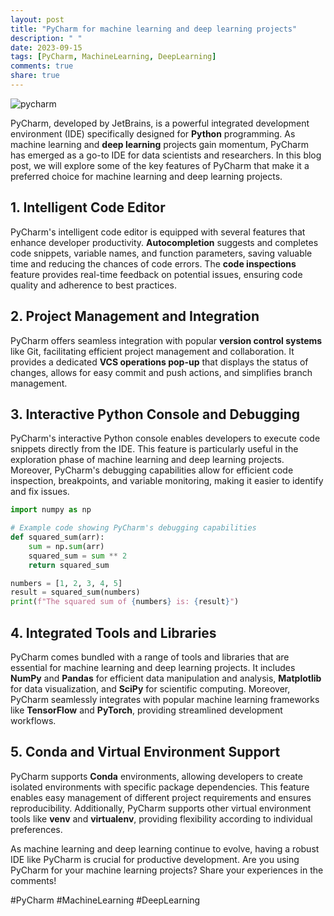 ```yaml
---
layout: post
title: "PyCharm for machine learning and deep learning projects"
description: " "
date: 2023-09-15
tags: [PyCharm, MachineLearning, DeepLearning]
comments: true
share: true
---
```


![pycharm](https://example.com/pycharm.png)

PyCharm, developed by JetBrains, is a powerful integrated development environment (IDE) specifically designed for **Python** programming. As machine learning and **deep learning** projects gain momentum, PyCharm has emerged as a go-to IDE for data scientists and researchers. In this blog post, we will explore some of the key features of PyCharm that make it a preferred choice for machine learning and deep learning projects.

## 1. Intelligent Code Editor

PyCharm's intelligent code editor is equipped with several features that enhance developer productivity. **Autocompletion** suggests and completes code snippets, variable names, and function parameters, saving valuable time and reducing the chances of code errors. The **code inspections** feature provides real-time feedback on potential issues, ensuring code quality and adherence to best practices.

## 2. Project Management and Integration

PyCharm offers seamless integration with popular **version control systems** like Git, facilitating efficient project management and collaboration. It provides a dedicated **VCS operations pop-up** that displays the status of changes, allows for easy commit and push actions, and simplifies branch management.

## 3. Interactive Python Console and Debugging

PyCharm's interactive Python console enables developers to execute code snippets directly from the IDE. This feature is particularly useful in the exploration phase of machine learning and deep learning projects. Moreover, PyCharm's debugging capabilities allow for efficient code inspection, breakpoints, and variable monitoring, making it easier to identify and fix issues.

```python
import numpy as np

# Example code showing PyCharm's debugging capabilities
def squared_sum(arr):
    sum = np.sum(arr)
    squared_sum = sum ** 2
    return squared_sum

numbers = [1, 2, 3, 4, 5]
result = squared_sum(numbers)
print(f"The squared sum of {numbers} is: {result}")
```

## 4. Integrated Tools and Libraries

PyCharm comes bundled with a range of tools and libraries that are essential for machine learning and deep learning projects. It includes **NumPy** and **Pandas** for efficient data manipulation and analysis, **Matplotlib** for data visualization, and **SciPy** for scientific computing. Moreover, PyCharm seamlessly integrates with popular machine learning frameworks like **TensorFlow** and **PyTorch**, providing streamlined development workflows.

## 5. Conda and Virtual Environment Support

PyCharm supports **Conda** environments, allowing developers to create isolated environments with specific package dependencies. This feature enables easy management of different project requirements and ensures reproducibility. Additionally, PyCharm supports other virtual environment tools like **venv** and **virtualenv**, providing flexibility according to individual preferences.

As machine learning and deep learning continue to evolve, having a robust IDE like PyCharm is crucial for productive development. Are you using PyCharm for your machine learning projects? Share your experiences in the comments!

\#PyCharm #MachineLearning #DeepLearning